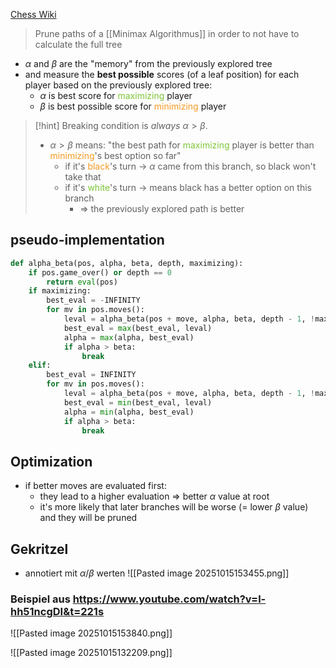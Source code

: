 [Chess Wiki](https://www.chessprogramming.org/Alpha-Beta)

> Prune paths of a [[Minimax Algorithmus]] in order to not have to calculate the full tree

- $\alpha$ and $\beta$ are the "memory" from the previously explored tree
-  and  measure the **best possible** scores (of a leaf position) for each player based on the previously explored tree:
	- $\alpha$ is best score for <span style="color:rgb(126, 198, 54)">maximizing</span> player 
	- $\beta$ is best possible score for <span style="color:rgb(245, 154, 35)">minimizing</span> player

> [!hint] Breaking condition is _always_ $\alpha \gt \beta$.
> - $\alpha \gt \beta$ means: "the best path for <span style="color:rgb(126, 198, 54)">maximizing</span> player is better than <span style="color:rgb(245, 154, 35)">minimizing</span>'s best option so far"
>	- if it's <span style="color:rgb(245, 154, 35)">black</span>'s turn -> $\alpha$ came from this branch, so black won't take that
>	- if it's <span style="color:rgb(126, 198, 54)">white</span>'s turn -> means black has a better option on this branch
>		- => the previously explored path is better
## pseudo-implementation
```python
def alpha_beta(pos, alpha, beta, depth, maximizing):
	if pos.game_over() or depth == 0
		return eval(pos)
	if maximizing:
		best_eval = -INFINITY
		for mv in pos.moves():
			leval = alpha_beta(pos + move, alpha, beta, depth - 1, !maximizing)
			best_eval = max(best_eval, leval)
			alpha = max(alpha, best_eval)
			if alpha > beta:
				break
	elif:
		best_eval = INFINITY
		for mv in pos.moves():
			leval = alpha_beta(pos + move, alpha, beta, depth - 1, !maximizing)
			best_eval = min(best_eval, leval)
			alpha = min(alpha, best_eval)
			if alpha > beta:
				break
```

## Optimization
- if better moves are evaluated first:
	- they lead to a higher evaluation => better $\alpha$ value at root
	- it's more likely that later branches will be worse (= lower $\beta$ value) and they will be pruned
## Gekritzel
- annotiert mit $\alpha$/$\beta$  werten
![[Pasted image 20251015153455.png]]
### Beispiel aus https://www.youtube.com/watch?v=l-hh51ncgDI&t=221s
![[Pasted image 20251015153840.png]]

![[Pasted image 20251015132209.png]]
